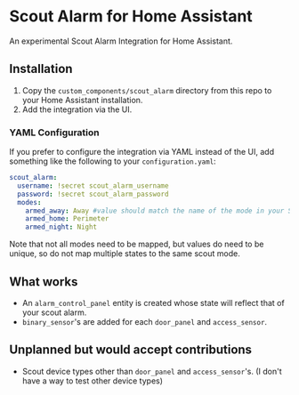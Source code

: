 # Scout Alarm for Home Assistant

An experimental Scout Alarm Integration for Home Assistant.

## Installation

1. Copy the `custom_components/scout_alarm` directory from this repo to your Home Assistant installation.
2. Add the integration via the UI.

### YAML Configuration

If you prefer to configure the integration via YAML instead of the UI, add something like the following to your `configuration.yaml`:

```yaml
scout_alarm:
  username: !secret scout_alarm_username
  password: !secret scout_alarm_password
  modes:
    armed_away: Away #value should match the name of the mode in your Scout system
    armed_home: Perimeter
    armed_night: Night
```

Note that not all modes need to be mapped, but values do need to be unique, so do not map multiple states to the same scout mode.

## What works

- An `alarm_control_panel` entity is created whose state will reflect that of your scout alarm.
- `binary_sensor`'s are added for each `door_panel` and `access_sensor`.

## Unplanned but would accept contributions

 - Scout device types other than `door_panel` and `access_sensor`'s. (I don't have a way to test other device types)


